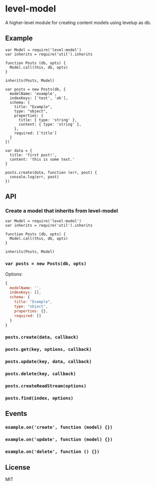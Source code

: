 # level-model

A higher-level module for creating content models using levelup as db.

## Example

```
var Model = require('level-model')
var inherits = require('util').inherits

function Posts (db, opts) {
  Model.call(this, db, opts)
}

inherits(Posts, Model)

var posts = new Posts(db, {
  modelName: 'example',
  indexKeys: ['test', 'ok'],
  schema: {
    title: "Example",
    type: "object",
    properties: {
      title: { type: 'string' },
      content: { type: 'string' },
    },
    required: ['title']
  }
})

var data = {
  title: 'first post!',
  content: 'this is some text.'
}

posts.create(data, function (err, post) {
  console.log(err, post)
})
```

## API

### Create a model that inherits from level-model

```
var Model = require('level-model')
var inherits = require('util').inherits

function Posts (db, opts) {
  Model.call(this, db, opts)
}

inherits(Posts, Model)
```

### `var posts = new Posts(db, opts)`

Options:

```js
{
  modelName: '',
  indexKeys: [],
  schema: {
    title: "Example",
    type: "object",
    properties: {},
    required: []
  }
}
```

### `posts.create(data, callback)`

### `posts.get(key, options, callback)`

### `posts.update(key, data, callback)`

### `posts.delete(key, callback)`

### `posts.createReadStream(options)`

### `posts.find(index, options)`

## Events

### `example.on('create', function (model) {})`

### `example.on('update', function (model) {})`

### `example.on('delete', function () {})`

## License

MIT